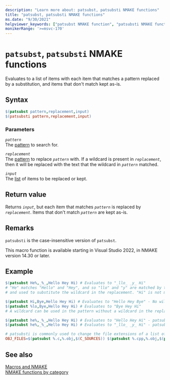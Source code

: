 ```yaml
---
description: "Learn more about: patsubst, patsubsti NMAKE functions"
title: "patsubst, patsubsti NMAKE functions"
ms.date: "9/30/2021"
helpviewer_keywords: ["patsubst NMAKE function", "patsubsti NMAKE function", "NMAKE function, patsubst", "NMAKE function, patsubsti"]
monikerRange: '>=msvc-170'
---
```

# `patsubst`, `patsubsti` NMAKE functions

Evaluates to a list of items with each item that matches a pattern replaced by a substitution, and items that don't match kept as-is.

## Syntax

```makefile
$(patsubst pattern,replacement,input)
$(patsubsti pattern,replacement,input)
```

### Parameters

*`pattern`*\
The [pattern](using-an-nmake-macro.md#function-pattern-syntax) to search for.

*`replacement`*\
The [pattern](using-an-nmake-macro.md#function-pattern-syntax) to replace *`pattern`* with. If a wildcard is present in *`replacement`*, then it will be replaced with the text that the wildcard in *`pattern`* matched.

*`input`*\
The [list](using-an-nmake-macro.md#function-list-syntax) of items to be replaced or kept.

## Return value

Returns *`input`*, but each item that matches *`pattern`* is replaced by *`replacement`*. Items that don't match *`pattern`* are kept as-is.

## Remarks

`patsubsti` is the case-insensitive version of `patsubst`.

This macro function is available starting in Visual Studio 2022, in NMAKE version 14.30 or later.

## Example

```makefile
$(patsubst He%,_%_,Hello Hey Hi) # Evaluates to "_llo_ _y_ Hi"
# "He" matches "Hello" and "Hey", and so "llo" and "y" are matched by the wildcard
# and used to substitute the wildcard in the replacement. "Hi" is not matched and so is kept as-is

$(patsubst Hi,Bye,Hello Hey Hi) # Evaluates to "Hello Hey Bye" - No wildcard is required
$(patsubst %lo,Bye,Hello Hey Hi) # Evaluates to "Bye Hey Hi"
# A wildcard can be used in the pattern without a wildcard in the replacement

$(patsubst he%,_%_,Hello Hey Hi) # Evaluates to "Hello Hey Hi" - patsubst is case-sensitive, so no substitutions performed
$(patsubst he%,_%_,Hello Hey Hi) # Evaluates to "_llo_ _y_ Hi" - patsubsti is case-insensitive

# patsubsti is commonly used to change the file extensions of a list of files
OBJ_FILES=$(patsubst %.c,%.obj,$(C_SOURCES)) $(patsubst %.cpp,%.obj,$(patsubst %.cxx,%.obj,$(CPP_SOURCES)))
```

## See also

[Macros and NMAKE](macros-and-nmake.md)\
[NMAKE functions by category](using-an-nmake-macro.md#functions-by-category)
